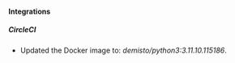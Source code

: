 
#### Integrations

##### CircleCI
- Updated the Docker image to: *demisto/python3:3.11.10.115186*.



